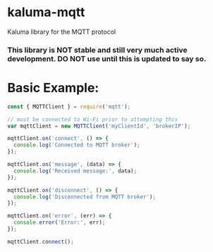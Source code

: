 # kaluma-mqtt
 Kaluma library for the MQTT protocol


### This library is NOT stable and still very much active development. DO NOT use until this is updated to say so.

# Basic Example:
```javascript
const { MQTTClient } = require('mqtt');

// must be connected to Wi-Fi prior to attempting this
var mqttClient = new MQTTClient('myClientId', 'brokerIP');

mqttClient.on('connect', () => {
  console.log('Connected to MQTT broker');
});

mqttClient.on('message', (data) => {
  console.log('Received message:', data);
});

mqttClient.on('disconnect', () => {
  console.log('Disconnected from MQTT broker');
});

mqttClient.on('error', (err) => {
  console.error('Error:', err);
});

mqttClient.connect();
```

